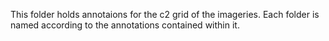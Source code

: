 This folder holds annotaions for the c2 grid of the imageries. Each folder is named according to the annotations contained within it.
